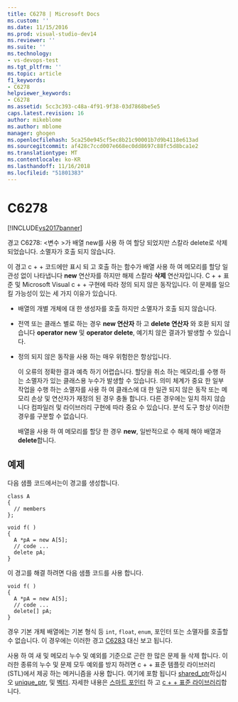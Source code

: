 ```yaml
---
title: C6278 | Microsoft Docs
ms.custom: ''
ms.date: 11/15/2016
ms.prod: visual-studio-dev14
ms.reviewer: ''
ms.suite: ''
ms.technology:
- vs-devops-test
ms.tgt_pltfrm: ''
ms.topic: article
f1_keywords:
- C6278
helpviewer_keywords:
- C6278
ms.assetid: 5cc3c393-c48a-4f91-9f38-03d7868be5e5
caps.latest.revision: 16
author: mikeblome
ms.author: mblome
manager: ghogen
ms.openlocfilehash: 5ca250e945cf5ec8b21c90001b7d9b4118e613ad
ms.sourcegitcommit: af428c7ccd007e668ec0dd8697c88fc5d8bca1e2
ms.translationtype: MT
ms.contentlocale: ko-KR
ms.lasthandoff: 11/16/2018
ms.locfileid: "51801383"
---
```

# <a name="c6278"></a>C6278
[!INCLUDE[vs2017banner](../includes/vs2017banner.md)]

경고 C6278: \<변수 >가 배열 new를 사용 하 여 할당 되었지만 스칼라 delete로 삭제 되었습니다. 소멸자가 호출 되지 않습니다.  
  
 이 경고 c + + 코드에만 표시 되 고 호출 하는 함수가 배열 사용 하 여 메모리를 할당 일관성 없이 나타냅니다 **new** 연산자를 하지만 해제 스칼라 **삭제** 연산자입니다. C + + 표준 및 Microsoft Visual c + + 구현에 따라 정의 되지 않은 동작입니다. 이 문제를 일으킬 가능성이 있는 세 가지 이유가 있습니다.  
  
- 배열의 개별 개체에 대 한 생성자를 호출 하지만 소멸자가 호출 되지 않습니다.  
  
- 전역 또는 클래스 별로 하는 경우 **new 연산자** 하 고 **delete 연산자** 와 호환 되지 않습니다 **operator new** 및 **operator delete**, 예기치 않은 결과가 발생할 수 있습니다.  
  
- 정의 되지 않은 동작을 사용 하는 매우 위험한은 항상입니다.  
  
  이 오류의 정확한 결과 예측 하기 어렵습니다. 할당을 취소 하는 메모리;를 수행 하는 소멸자가 있는 클래스용 누수가 발생할 수 있습니다. 의미 체계가 중요 한 일부 작업을 수행 하는 소멸자를 사용 하 여 클래스에 대 한 일관 되지 않은 동작 또는 메모리 손상 및 연산자가 재정의 된 경우 충돌 합니다. 다른 경우에는 일치 하지 않습니다 컴파일러 및 라이브러리 구현에 따라 중요 수 있습니다. 분석 도구 항상 이러한 경우를 구분할 수 없습니다.  
  
  배열을 사용 하 여 메모리를 할당 한 경우 **new**, 일반적으로 수 해제 해야 배열과 **delete**합니다.  
  
## <a name="example"></a>예제  
 다음 샘플 코드에서는이 경고를 생성합니다.  
  
```  
class A  
{  
  // members  
};  
  
void f( )  
{  
  A *pA = new A[5];  
  // code ...  
  delete pA;  
}  
```  
  
 이 경고를 해결 하려면 다음 샘플 코드를 사용 합니다.  
  
```  
void f( )  
{  
  A *pA = new A[5];  
  // code ...  
  delete[] pA;  
}  
```  
  
 경우 기본 개체 배열에는 기본 형식 등 `int`, `float`, `enum`, 포인터 또는 소멸자를 호출할 수 없습니다. 이 경우에는 이러한 경고 [C6283](../code-quality/c6283.md) 대신 보고 됩니다.  
  
 사용 하 여 새 및 메모리 누수 및 예외를 기준으로 곤란 한 많은 문제 들 삭제 합니다. 이러한 종류의 누수 및 문제 모두 예외를 방지 하려면 c + + 표준 템플릿 라이브러리 (STL)에서 제공 하는 메커니즘을 사용 합니다. 여기에 포함 됩니다 [shared_ptr](http://msdn.microsoft.com/library/1469fc51-c658-43f1-886c-f4530dd84860)하십시오 [unique_ptr](http://msdn.microsoft.com/library/acdf046b-831e-4a4a-83aa-6d4ee467db9a), 및 [벡터](http://msdn.microsoft.com/library/c1431ad8-c0b6-4dbb-89c4-5f651e432d7f). 자세한 내용은 [스마트 포인터](http://msdn.microsoft.com/library/909ef870-904c-49b6-b8cd-e9d0b7dc9435) 하 고 [c + + 표준 라이브러리](http://msdn.microsoft.com/library/a37d3ba3-58af-47c7-9ee2-441ccd7b77ee)합니다.



